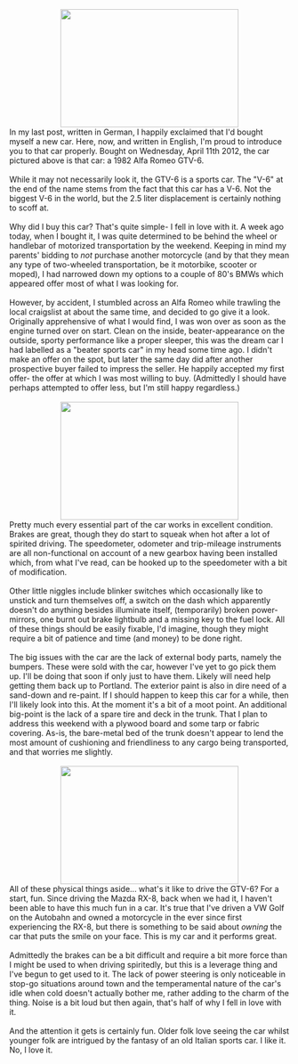 

<div class="separator" style="clear: both; text-align: center;"><a href="http://2.bp.blogspot.com/-GZ_N1rwsyCY/T47vGXbvJUI/AAAAAAAABOM/s7WxGLKCq80/s1600/DSC_0126.JPG" imageanchor="1" style="margin-left: 1em; margin-right: 1em;"><img border="0" height="212" src="http://2.bp.blogspot.com/-GZ_N1rwsyCY/T47vGXbvJUI/AAAAAAAABOM/s7WxGLKCq80/s320/DSC_0126.JPG" width="320" /></a></div>In my last post, written in German, I happily exclaimed that I'd bought myself a new car. Here, now, and written in English, I'm proud to introduce you to that car properly. Bought on Wednesday, April 11th 2012, the car pictured above is that car: a 1982 Alfa Romeo GTV-6.<br /><br />While it may not necessarily look it, the GTV-6 is a sports car. The "V-6" at the end of the name stems from the fact that this car has a V-6. Not the biggest V-6 in the world, but the 2.5 liter displacement is certainly nothing to scoff at.<br /><br />Why did I buy this car? That's quite simple- I fell in love with it. A week ago today, when I bought it, I was quite determined to be behind the wheel or handlebar of motorized transportation by the weekend. Keeping in mind my parents' bidding to <i>not</i> purchase another motorcycle (and by that they mean any type of two-wheeled transportation, be it motorbike, scooter or moped), I had narrowed down my options to a couple of 80's BMWs which appeared offer most of what I was looking for.<br /><br />However, by accident, I stumbled across an Alfa Romeo while trawling the local craigslist at about the same time, and decided to go give it a look. Originally apprehensive of what I would find, I was won over as soon as the engine turned over on start. Clean on the inside, beater-appearance on the outside, sporty performance like a proper sleeper, this was the dream car I had labelled as a "beater sports car" in my head some time ago. I didn't make an offer on the spot, but later the same day did after another prospective buyer failed to impress the seller. He happily accepted my first offer- the offer at which I was most willing to buy. (Admittedly I should have perhaps attempted to offer less, but I'm still happy regardless.)<br /><br /><div class="separator" style="clear: both; text-align: center;"><a href="http://3.bp.blogspot.com/-t-9SmYa7XpA/T47zIvJLKoI/AAAAAAAABOU/JYIffUC2R_A/s1600/DSC_0122.JPG" imageanchor="1" style="margin-left: 1em; margin-right: 1em;"><img border="0" height="212" src="http://3.bp.blogspot.com/-t-9SmYa7XpA/T47zIvJLKoI/AAAAAAAABOU/JYIffUC2R_A/s320/DSC_0122.JPG" width="320" /></a></div>Pretty much every essential part of the car works in excellent condition. Brakes are great, though they do start to squeak when hot after a lot of spirited driving. The speedometer, odometer and trip-mileage instruments are all non-functional on account of a new gearbox having been installed which, from what I've read, can be hooked up to the speedometer with a bit of modification.<br /><br />Other little niggles include blinker switches which occasionally like to unstick and turn themselves off, a switch on the dash which apparently doesn't do anything besides illuminate itself, (temporarily) broken power-mirrors, one burnt out brake lightbulb and a missing key to the fuel lock. All of these things should be easily fixable, I'd imagine, though they might require a bit of patience and time (and money) to be done right.<br /><br />The big issues with the car are the lack of external body parts, namely the bumpers. These were sold with the car, however I've yet to go pick them up. I'll be doing that soon if only just to have them. Likely will need help getting them back up to Portland. The exterior paint is also in dire need of a sand-down and re-paint. If I should happen to keep this car for a while, then I'll likely look into this. At the moment it's a bit of a moot point. An additional big-point is the lack of a spare tire and deck in the trunk. That I plan to address this weekend with a plywood board and some tarp or fabric covering. As-is, the bare-metal bed of the trunk doesn't appear to lend the most amount of cushioning and friendliness to any cargo being transported, and that worries me slightly.<br /><br /><div class="separator" style="clear: both; text-align: center;"><a href="http://2.bp.blogspot.com/-wlSs86EmMuM/T48EANdlvgI/AAAAAAAABOc/AYl_DlxaFRc/s1600/DSC_0102.JPG" imageanchor="1" style="margin-left: 1em; margin-right: 1em;"><img border="0" height="212" src="http://2.bp.blogspot.com/-wlSs86EmMuM/T48EANdlvgI/AAAAAAAABOc/AYl_DlxaFRc/s320/DSC_0102.JPG" width="320" /></a></div>All of these physical things aside... what's it like to drive the GTV-6? For a start, fun. Since driving the Mazda RX-8, back when we had it, I haven't been able to have this much fun in a car. It's true that I've driven a VW Golf on the Autobahn and owned a motorcycle in the ever since first experiencing the RX-8, but there is something to be said about <i>owning</i> the car that puts the smile on your face. This is my car and it performs great.<br /><br />Admittedly the brakes can be a bit difficult and require a bit more force than I might be used to when driving spiritedly, but this is a leverage thing and I've begun to get used to it. The lack of power steering is only noticeable in stop-go situations around town and the temperamental nature of the car's idle when cold doesn't actually bother me, rather adding to the charm of the thing. Noise is a bit loud but then again, that's half of why I fell in love with it.<br /><br />And the attention it gets is certainly fun. Older folk love seeing the car whilst younger folk are intrigued by the fantasy of an old Italian sports car. I like it. No, I love it.